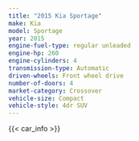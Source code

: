 ```yaml
---
title: "2015 Kia Sportage"
make: Kia
model: Sportage
year: 2015
engine-fuel-type: regular unleaded
engine-hp: 260
engine-cylinders: 4
transmission-type: Automatic
driven-wheels: Front wheel drive
number-of-doors: 4
market-category: Crossover
vehicle-size: Compact
vehicle-style: 4dr SUV
---
```


{{< car_info >}}
